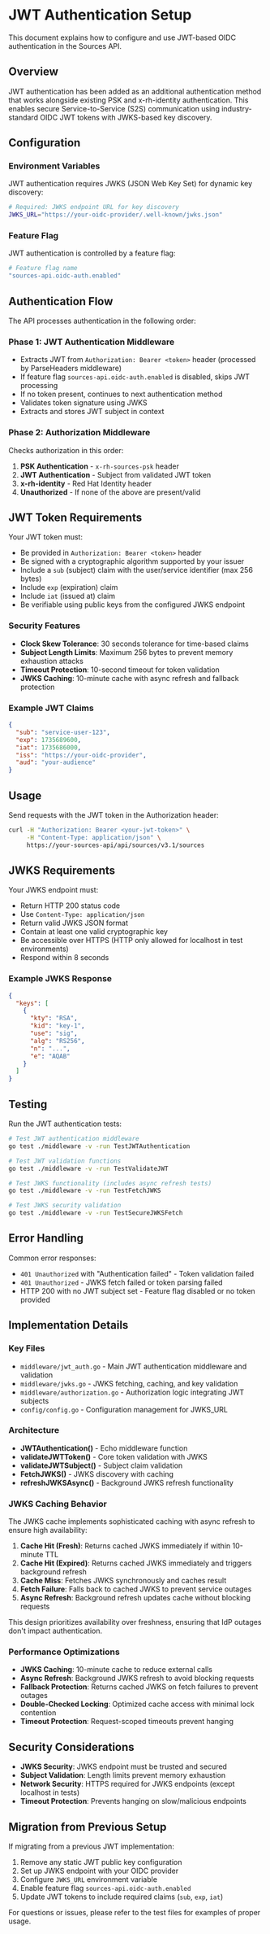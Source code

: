 # JWT Authentication Setup

This document explains how to configure and use JWT-based OIDC authentication in the Sources API.

## Overview

JWT authentication has been added as an additional authentication method that works alongside existing PSK and x-rh-identity authentication. This enables secure Service-to-Service (S2S) communication using industry-standard OIDC JWT tokens with JWKS-based key discovery.

## Configuration

### Environment Variables

JWT authentication requires JWKS (JSON Web Key Set) for dynamic key discovery:

```bash
# Required: JWKS endpoint URL for key discovery
JWKS_URL="https://your-oidc-provider/.well-known/jwks.json"
```

### Feature Flag

JWT authentication is controlled by a feature flag:

```bash
# Feature flag name
"sources-api.oidc-auth.enabled"
```

## Authentication Flow

The API processes authentication in the following order:

### Phase 1: JWT Authentication Middleware
- Extracts JWT from `Authorization: Bearer <token>` header (processed by ParseHeaders middleware)
- If feature flag `sources-api.oidc-auth.enabled` is disabled, skips JWT processing
- If no token present, continues to next authentication method
- Validates token signature using JWKS
- Extracts and stores JWT subject in context

### Phase 2: Authorization Middleware
Checks authorization in this order:
1. **PSK Authentication** - `x-rh-sources-psk` header
2. **JWT Authentication** - Subject from validated JWT token
3. **x-rh-identity** - Red Hat Identity header
4. **Unauthorized** - If none of the above are present/valid

## JWT Token Requirements

Your JWT token must:

- Be provided in `Authorization: Bearer <token>` header
- Be signed with a cryptographic algorithm supported by your issuer
- Include a `sub` (subject) claim with the user/service identifier (max 256 bytes)
- Include `exp` (expiration) claim
- Include `iat` (issued at) claim
- Be verifiable using public keys from the configured JWKS endpoint

### Security Features

- **Clock Skew Tolerance**: 30 seconds tolerance for time-based claims
- **Subject Length Limits**: Maximum 256 bytes to prevent memory exhaustion attacks
- **Timeout Protection**: 10-second timeout for token validation
- **JWKS Caching**: 10-minute cache with async refresh and fallback protection


### Example JWT Claims

```json
{
  "sub": "service-user-123",
  "exp": 1735689600,
  "iat": 1735686000,
  "iss": "https://your-oidc-provider",
  "aud": "your-audience"
}
```

## Usage

Send requests with the JWT token in the Authorization header:

```bash
curl -H "Authorization: Bearer <your-jwt-token>" \
     -H "Content-Type: application/json" \
     https://your-sources-api/api/sources/v3.1/sources
```

## JWKS Requirements

Your JWKS endpoint must:

- Return HTTP 200 status code
- Use `Content-Type: application/json`
- Return valid JWKS JSON format
- Contain at least one valid cryptographic key
- Be accessible over HTTPS (HTTP only allowed for localhost in test environments)
- Respond within 8 seconds

### Example JWKS Response

```json
{
  "keys": [
    {
      "kty": "RSA",
      "kid": "key-1",
      "use": "sig",
      "alg": "RS256",
      "n": "...",
      "e": "AQAB"
    }
  ]
}
```

## Testing

Run the JWT authentication tests:

```bash
# Test JWT authentication middleware
go test ./middleware -v -run TestJWTAuthentication

# Test JWT validation functions
go test ./middleware -v -run TestValidateJWT

# Test JWKS functionality (includes async refresh tests)
go test ./middleware -v -run TestFetchJWKS

# Test JWKS security validation
go test ./middleware -v -run TestSecureJWKSFetch
```

## Error Handling

Common error responses:

- `401 Unauthorized` with "Authentication failed" - Token validation failed
- `401 Unauthorized` - JWKS fetch failed or token parsing failed
- HTTP 200 with no JWT subject set - Feature flag disabled or no token provided

## Implementation Details

### Key Files

- `middleware/jwt_auth.go` - Main JWT authentication middleware and validation
- `middleware/jwks.go` - JWKS fetching, caching, and key validation
- `middleware/authorization.go` - Authorization logic integrating JWT subjects
- `config/config.go` - Configuration management for JWKS_URL

### Architecture

- **JWTAuthentication()** - Echo middleware function
- **validateJWTToken()** - Core token validation with JWKS
- **validateJWTSubject()** - Subject claim validation
- **FetchJWKS()** - JWKS discovery with caching
- **refreshJWKSAsync()** - Background JWKS refresh functionality

### JWKS Caching Behavior

The JWKS cache implements sophisticated caching with async refresh to ensure high availability:

1. **Cache Hit (Fresh)**: Returns cached JWKS immediately if within 10-minute TTL
2. **Cache Hit (Expired)**: Returns cached JWKS immediately and triggers background refresh
3. **Cache Miss**: Fetches JWKS synchronously and caches result
4. **Fetch Failure**: Falls back to cached JWKS to prevent service outages
5. **Async Refresh**: Background refresh updates cache without blocking requests

This design prioritizes availability over freshness, ensuring that IdP outages don't impact authentication.

### Performance Optimizations

- **JWKS Caching**: 10-minute cache to reduce external calls
- **Async Refresh**: Background JWKS refresh to avoid blocking requests
- **Fallback Protection**: Returns cached JWKS on fetch failures to prevent outages
- **Double-Checked Locking**: Optimized cache access with minimal lock contention
- **Timeout Protection**: Request-scoped timeouts prevent hanging

## Security Considerations

- **JWKS Security**: JWKS endpoint must be trusted and secured
- **Subject Validation**: Length limits prevent memory exhaustion
- **Network Security**: HTTPS required for JWKS endpoints (except localhost in tests)
- **Timeout Protection**: Prevents hanging on slow/malicious endpoints

## Migration from Previous Setup

If migrating from a previous JWT implementation:

1. Remove any static JWT public key configuration
2. Set up JWKS endpoint with your OIDC provider
3. Configure `JWKS_URL` environment variable
4. Enable feature flag `sources-api.oidc-auth.enabled`
5. Update JWT tokens to include required claims (`sub`, `exp`, `iat`)

For questions or issues, please refer to the test files for examples of proper usage.
